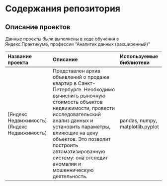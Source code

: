 # Содержания репозитория 


## Описание проектов 

Данные проекты были выполнены в ходе обучения в Яндекс.Практикуме, профессии "Аналитик данных (расширенный)"

| Название проекта | Описание | Используемые библиотеки | 
| :---------------------- | :---------------------- | :---------------------- |
| [Яндекс Недвижимость](Яндекс Недвижимость)| Представлен архив объявлений о продаже квартир в Санкт-Петербурге. Необходимо вычислить рыночную стоимость объектов недвижимости, провести исследовательский анализ данных и установить параметры, влияющие на цену объектов. Это позволит построить автоматизированную систему: она отследит аномалии и мошенническую деятельность. | pandas, numpy, matplotlib.pyplot |
